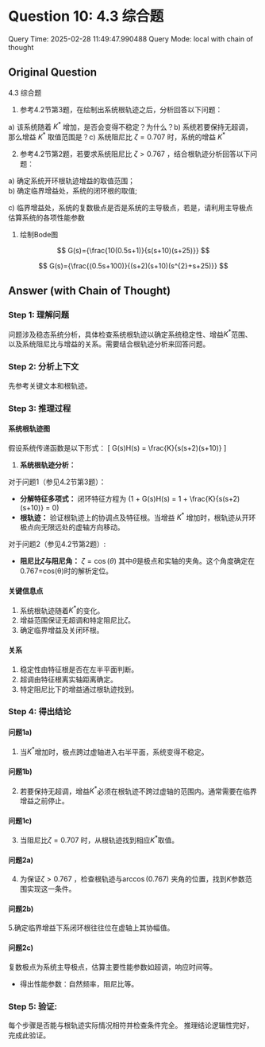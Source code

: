 # Question 10: 4.3 综合题

Query Time: 2025-02-28 11:49:47.990488
Query Mode: local with chain of thought

## Original Question
4.3 综合题  

1. 参考4.2节第3题，在绘制出系统根轨迹之后，分析回答以下问题：  

a) 该系统随着 $K^{*}$ 增加，是否会变得不稳定？为什么？b) 系统若要保持无超调，那么增益 $K^{*}$ 取值范围是？c) 系统阻尼比 $\zeta=0.707$ 时，系统的增益 $K^{*}$  

2. 参考4.2节第2题，若要求系统阻尼比 $\zeta>0.767$ ，结合根轨迹分析回答以下问题：  

a) 确定系统开环根轨迹增益的取值范围；  
b) 确定临界增益处，系统的闭环根的取值;  

c) 临界增益处，系统的复数极点是否是系统的主导极点，若是，请利用主导极点估算系统的各项性能参数  




1. 绘制Bode图  

$$
G(s)={\frac{10(0.5s+1)}{s(s+10)(s+25)}}
$$  

$$
G(s)={\frac{(0.5s+100)}{(s+2)(s+10)(s^{2}+s+25)}}
$$

## Answer (with Chain of Thought)
### Step 1: 理解问题

问题涉及稳态系统分析，具体检查系统根轨迹以确定系统稳定性、增益$K^*$范围、以及系统阻尼比与增益的关系。需要结合根轨迹分析来回答问题。

### Step 2: 分析上下文

先参考关键文本和根轨迹。

### Step 3: 推理过程

#### 系统根轨迹图

假设系统传递函数是以下形式：
\[ G(s)H(s) = \frac{K}{s(s+2)(s+10)} \]

1. **系统根轨迹分析：**

对于问题1（参见4.2节第3题）：
- **分解特征多项式：** 闭环特征方程为 \(1 + G(s)H(s) = 1 + \frac{K}{s(s+2)(s+10)} = 0\)
- **根轨迹：** 验证根轨迹上的协调点及特征根。当增益 $K^*$ 增加时，根轨迹从开环极点向无限远处的虚轴方向移动。

对于问题2（参见4.2节第2题）:
- **阻尼比$\zeta$与阻尼角：** $\zeta = \cos(\theta)$ 其中$\theta$是极点和实轴的夹角。这个角度确定在0.767=cos(θ)时的解析定位。
  
#### 关键信息点

1. 系统根轨迹随着$K^*$的变化。
2. 增益范围保证无超调和特定阻尼比$\zeta$。
3. 确定临界增益及关闭环根。

#### 关系

1. 稳定性由特征根是否在左半平面判断。
2. 超调由特征根离实轴距离确定。
3. 特定阻尼比下的增益通过根轨迹找到。

### Step 4: 得出结论

#### 问题1a)
1. 当$K^*$增加时，极点跨过虚轴进入右半平面，系统变得不稳定。

#### 问题1b)
2. 若要保持无超调，增益$K^*$必须在根轨迹不跨过虚轴的范围内。通常需要在临界增益之前停止。

#### 问题1c)
3. 当阻尼比$\zeta=0.707$ 时，从根轨迹找到相应$K^*$取值。

#### 问题2a)
4. 为保证$\zeta>0.767$ ，检查根轨迹与$\arccos(0.767)$ 夹角的位置，找到$K$参数范围实现这一条件。

#### 问题2b)
5.确定临界增益下系闭环根往往位在虚轴上其协幅值。

#### 问题2c)
复数极点为系统主导极点，估算主要性能参数如超调，响应时间等。
  - 得出性能参数：自然频率，阻尼比等。

### Step 5: 验证:

每个步骤是否能与根轨迹实际情况相符并检查条件完全。
推理结论逻辑性完好，完成此验证。